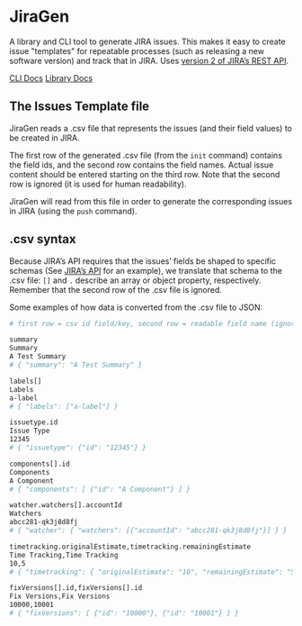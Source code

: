 # JiraGen

A library and CLI tool to generate JIRA issues. This makes it easy to create issue "templates" for repeatable processes (such as releasing a new software version) and track that in JIRA. Uses [version 2 of JIRA’s REST API](https://developer.atlassian.com/cloud/jira/platform/rest/v2/).

[CLI Docs](jiragen-cli/)
[Library Docs](jiragen-lib/)

## The Issues Template file

JiraGen reads a .csv file that represents the issues (and their field values) to be created in JIRA.

The first row of the generated .csv file (from the `init` command) contains the field ids, and the second row contains the field names. Actual issue content should be entered starting on the third row. Note that the second row is ignored (it is used for human readability).

JiraGen will read from this file in order to generate the corresponding issues in JIRA (using the `push` command).

## .csv syntax

Because JIRA’s API requires that the issues’ fields be shaped to specific schemas (See [JIRA’s API](https://developer.atlassian.com/cloud/jira/platform/rest/v2/#api-api-2-issue-bulk-post) for an example), we translate that schema to the .csv file: `[]` and `.` describe an array or object property, respectively. Remember that the second row of the .csv file is ignored.

Some examples of how data is converted from the .csv file to JSON:

```bash
# first row = csv id field/key, second row = readable field name (ignored), third row = value of that id

summary
Summary
A Test Summary
# { "summary": "A Test Summary" }

labels[]
Labels
a-label
# { "labels": ["a-label"] }

issuetype.id
Issue Type
12345
# { "issuetype": {"id": "12345"} }

components[].id
Components
A Component
# { "components": [ {"id": "A Component"} ] }

watcher.watchers[].accountId
Watchers
abcc281-qk3j8d8fj
# { "watcher": { "watchers": [{"accountId": "abcc281-qk3j8d8fj"}] } }

timetracking.originalEstimate,timetracking.remainingEstimate
Time Tracking,Time Tracking
10,5
# { "timetracking": { "originalEstimate": "10", "remainingEstimate": "5" } }

fixVersions[].id,fixVersions[].id
Fix Versions,Fix Versions
10000,10001
# { "fixVersions": [ {"id": "10000"}, {"id": "10001"} ] }
```
